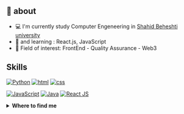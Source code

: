 ## 🚀 about
- :computer: I'm currently study Computer Engeneering in [Shahid Beheshti university](https://sbu.ac.ir/)
- :school: and learning : React.js, JavaScript
- :dart: Field of interest: FrontEnd - Quality Assurance - Web3



## Skills

[![Python](https://img.shields.io/badge/python-★★☆-000000?labelColor=3776AB&logo=Python&style=for-the-badge&logoColor=white)](https://www.python.org/)
[![html](https://img.shields.io/badge/html-★★★-000000?labelColor=E34F26&logo=HTML5&style=for-the-badge&logoColor=white)](https://www.w3schools.com/html)
[![css](https://img.shields.io/badge/css-★★☆-000000?labelColor=1572B6&logo=CSS3&style=for-the-badge&logoColor=white)](https://www.w3schools.com/css)

[![JavaScript](https://img.shields.io/badge/javascript-★★☆-000000?labelColor=F7DF1E&logo=JavaScript&style=for-the-badge&logoColor=black)](https://www.w3schools.com/js)
[![Java](https://img.shields.io/badge/java-★★★-000000?labelColor=4EAA25&logo=GNU-java&style=for-the-badge&logoColor=white)](https://www.java.com/)
[![React JS](https://img.shields.io/badge/react-★☆☆-000000?labelColor=4169E1&logo=react&style=for-the-badge&logoColor=white)](https://reactjs.org/)




<details>
  <summary><b>Where to find me</b></summary>
  
[![Github](https://img.shields.io/badge/-Github-181717?style=for-the-badge&logo=Github&logoColor=white)](https://github.com/armanhm)
[![LinkedIn](https://img.shields.io/badge/-LinkedIn-0077B5?style=for-the-badge&logo=LinkedIn&logoColor=white)](https://www.linkedin.com/in/arman-hm-75b6bb7a/)
[![Telegram](https://img.shields.io/badge/-Telegram-grey?style=for-the-badge&logo=Telegram&logoColor=white)](https://instagram.com/armanhm)
[![Twitter](https://img.shields.io/badge/-Twitter-1DA1F2?style=for-the-badge&logo=Twitter&logoColor=white)](https://twitter.com/armanhm79)


  
</details>
